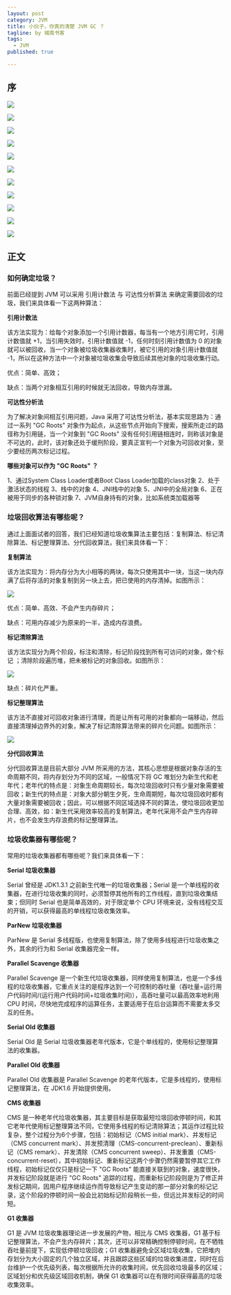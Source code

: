 ```yaml
---
layout: post
category: JVM
title: 小伙子，你真的清楚 JVM GC ？
tagline: by 城南书客
tags: 
  - JVM
published: true

---
```

## 序

![](/assets/images/articles/jg1.jpg)

![](/assets/images/articles/jg2.jpg)

![](/assets/images/articles/jg3.jpg)

![](/assets/images/articles/jg4.jpg)

![](/assets/images/articles/jg5.jpg)

![](/assets/images/articles/jg6.jpg)

![](/assets/images/articles/jg7.jpg)

![](/assets/images/articles/jg8.jpg)

![](/assets/images/articles/jg9.jpg)

![](/assets/images/articles/jg10.jpg)

![](/assets/images/articles/jg11.jpg)


## 正文

### 如何确定垃圾？

前面已经提到 JVM 可以采用 引用计数法 与 可达性分析算法 来确定需要回收的垃圾，我们来具体看一下这两种算法：

**引用计数法**

该方法实现为：给每个对象添加一个引用计数器，每当有一个地方引用它时，引用计数值就 +1，当引用失效时，引用计数值就 -1，任何时刻引用计数值为 0 的对象就可以被回收，当一个对象被垃圾收集器收集时，被它引用的对象引用计数值就 -1，所以在这种方法中一个对象被垃圾收集会导致后续其他对象的垃圾收集行动。

优点：简单、高效；

缺点：当两个对象相互引用的时候就无法回收，导致内存泄漏。

**可达性分析法**

为了解决对象间相互引用问题，Java 采用了可达性分析法，基本实现思路为：通过一系列 "GC Roots" 对象作为起点，从这些节点开始向下搜索，搜索所走过的路径称为引用链，当一个对象到 "GC Roots" 没有任何引用链相连时，则称该对象是不可达的，此时，该对象还处于缓刑阶段，要真正宣判一个对象为可回收对象，至少要经历两次标记过程。

**哪些对象可以作为 "GC Roots" ？**

1、通过System Class Loader或者Boot Class Loader加载的class对象
2、处于激活状态的线程
3、栈中的对象
4、JNI栈中的对象
5、JNI中的全局对象
6、正在被用于同步的各种锁对象
7、JVM自身持有的对象，比如系统类加载器等

### 垃圾回收算法有哪些呢？

通过上面面试者的回答，我们已经知道垃圾收集算法主要包括：复制算法、标记清除算法、标记整理算法、分代回收算法，我们来具体看一下：

**复制算法**

该方法实现为：将内存分为大小相等的两块，每次只使用其中一块，当这一块内存满了后将存活的对象复制到另一块上去，把已使用的内存清掉。如图所示：

![](/assets/images/articles/jg12.png)

优点：简单、高效、不会产生内存碎片；

缺点：可用内存减少为原来的一半，造成内存浪费。

**标记清除算法**

该方法实现分为两个阶段，标注和清除，标记阶段找到所有可访问的对象，做个标记 ；清除阶段遍历堆，把未被标记的对象回收。如图所示：

![](/assets/images/articles/jg13.jpg)

缺点：碎片化严重。

**标记整理算法**

该方法不直接对可回收对象进行清理，而是让所有可用的对象都向一端移动，然后直接清理掉边界外的对象，解决了标记清除算法带来的碎片化问题。如图所示：

![](/assets/images/articles/jg14.jpg)

**分代回收算法**

分代回收算法是目前大部分 JVM 所采用的方法，其核心思想是根据对象存活的生命周期不同，将内存划分为不同的区域，一般情况下将 GC 堆划分为新生代和老年代；老年代的特点是：对象生命周期较长，每次垃圾回收时只有少量对象需要被回收；新生代的特点是：对象大部分朝生夕死，生命周期短，每次垃圾回收时都有大量对象需要被回收；因此，可以根据不同区域选择不同的算法，使垃圾回收更加合理、高效，如：新生代采用效率较高的复制算法，老年代采用不会产生内存碎片，也不会发生内存浪费的标记整理算法。

### 垃圾收集器有哪些呢？

常用的垃圾收集器都有哪些呢？我们来具体看一下：

**Serial 垃圾收集器**

Serial 曾经是 JDK1.3.1 之前新生代唯一的垃圾收集器；Serial 是一个单线程的收集器，在进行垃圾收集的同时，必须暂停其他所有的工作线程，直到垃圾收集结束；但同时 Serial 也是简单高效的，对于限定单个 CPU 环境来说，没有线程交互的开销，可以获得最高的单线程垃圾收集效率。

**ParNew 垃圾收集器**

ParNew 是 Serial 多线程版，也使用复制算法，除了使用多线程进行垃圾收集之外，其余的行为和 Serial 收集器完全一样。

**Parallel Scavenge 收集器**

Parallel Scavenge 是一个新生代垃圾收集器，同样使用复制算法，也是一个多线程的垃圾收集器，它重点关注的是程序达到一个可控制的吞吐量（吞吐量=运行用户代码时间/(运行用户代码时间+垃圾收集时间)），高吞吐量可以最高效率地利用 CPU 时间，尽快地完成程序的运算任务，主要适用于在后台运算而不需要太多交互的任务。

**Serial Old 收集器**

Serial Old 是 Serial 垃圾收集器老年代版本，它是个单线程的，使用标记整理算法的收集器。

**Parallel Old 收集器**

Parallel Old 收集器是 Parallel Scavenge 的老年代版本，它是多线程的，使用标记整理算法，在 JDK1.6 开始提供使用。

**CMS 收集器**

CMS 是一种老年代垃圾收集器，其主要目标是获取最短垃圾回收停顿时间，和其它老年代使用标记整理算法不同，它使用多线程的标记清除算法；其运作过程比较复杂，整个过程分为6个步骤，包括：初始标记（CMS initial mark）、并发标记（CMS concurrent mark）、并发预清理（CMS-concurrent-preclean）、重新标记（CMS remark）、并发清除（CMS concurrent sweep）、并发重置（CMS-concurrent-reset），其中初始标记、重新标记这两个步骤仍然需要暂停其它工作线程，初始标记仅仅只是标记一下 "GC Roots" 能直接关联到的对象，速度很快，并发标记阶段就是进行 "GC Roots" 追踪的过程，而重新标记阶段则是为了修正并发标记期间，因用户程序继续运作而导致标记产生变动的那一部分对象的标记记录，这个阶段的停顿时间一般会比初始标记阶段稍长一些，但远比并发标记的时间短。

**G1 收集器**

G1 是 JVM 垃圾收集器理论进一步发展的产物，相比与 CMS 收集器，G1 基于标记整理算法，不会产生内存碎片；其次，还可以非常精确控制停顿时间，在不牺牲吞吐量前提下，实现低停顿垃圾回收；G1 收集器避免全区域垃圾收集，它把堆内存划分为大小固定的几个独立区域，并且跟踪这些区域的垃圾收集进度，同时在后台维护一个优先级列表，每次根据所允许的收集时间，优先回收垃圾最多的区域；区域划分和优先级区域回收机制，确保 G1 收集器可以在有限时间获得最高的垃圾收集效率。
